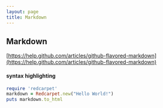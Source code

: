 ```yaml
---
layout: page
title: Markdown
---
```



## Markdown


[https://help.github.com/articles/github-flavored-markdown](https://help.github.com/articles/github-flavored-markdown)



#### syntax highlighting

```ruby
require 'redcarpet'
markdown = Redcarpet.new("Hello World!")
puts markdown.to_html
```
